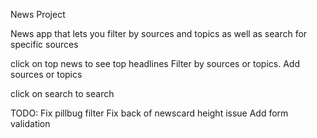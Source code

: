 News Project

News app that lets you filter by sources and topics as well as search for specific sources

click on top news to see top headlines
Filter by sources or topics.
Add sources or topics


click on search to search


TODO: 
Fix pillbug filter
Fix back of newscard height issue
Add form validation
